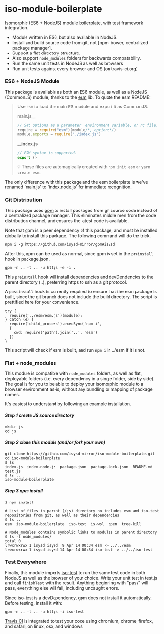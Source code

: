 # iso-module-boilerplate

Isomorphic (ES6 + NodeJS) module boilerplate, with test framework integration.

 + Module written in ES6, but also available in NodeJS.
 + Install and build source code from git, not [npm, bower, centralized package manager].
 + Support a flat directory structure.
 + Also support `node_modules` folders for backwards compatability.
 + Run the same unit tests in NodeJS as well as browsers
 + Run unit tests against every browser and OS (on travis-ci.org)

### ES6 + NodeJS Module

This package is available as both an ES6 module, as well as a NodeJS (CommonJS) module, thanks to the [esm](https://github.com/standard-things/esm) lib. To quote the esm README:

> Use `esm` to load the main ES module and export it as CommonJS.
> 
> main.js__
> ```js
> // Set options as a parameter, environment variable, or rc file.
> require = require("esm")(module/*, options*/)
> module.exports = require("./index.js")
> ```
> ____index.js__
> ```js
> // ESM syntax is supported.
> export {}
> ```
> :bulb: These files are automagically created with `npm init esm` or `yarn create esm`.

The only difference with this package and the esm boilerplate is we've renamed 'main.js' to 'index.node.js' for immediate recognition.

### Git Distribution

This package uses [gpm](https://github.com/isysd-mirror/gpm) to install packages from git source code instead of a centralized package manager. This eliminates middle men from the code distribution channel, and ensures the latest code is available.

Note that gpm is a peer dependency of this package, and must be installed globally to install this package. The following command will do the trick.

```
npm i -g https://github.com/isysd-mirror/gpm#isysd
```

After this, npm can be used as normal, since gpm is set in the `preinstall` hook in package.json.

```
gpm -n .. -t .. -u https -e -i .
```

This `preinstall` hook will install dependencies and devDendencies to the parent directory (..), preferring https to ssh as a git protocol.

A `postinstall` hook is currently required to ensure that the esm package is built, since the git branch does not include the build directory. The script is prettified here for your convenience.

``` node
try {
  require('../esm/esm.js')(module);
} catch (e) {
  require('child_process').execSync('npm i',
  {
    cwd: require('path').join('..', 'esm')
  })
}
```

This script will check if esm is built, and run `npm i` in ../esm if it is not.

### Flat + node_modules

This module is compatible with `node_modules` folders, as well as flat, deployable folders (i.e. every dependency in a single folder, side by side). The goal is for you to be able to deploy your isomorphic module to a browser environment as-is, without any bundling or mapping of package names.

It's easiest to understand by following an example installation.

##### Step 1 create JS source directory

```
mkdir js
cd js
```

##### Step 2 clone this module (and/or fork your own)

```
git clone https://github.com/isysd-mirror/iso-module-boilerplate.git
cd iso-module-boilerplate
$ ls
index.js  index.node.js  package.json  package-lock.json  README.md  test.js
$ ls ..
iso-module-boilerplate
```

##### Step 3 npm install

```shell
$ npm install

# List of files in parent (/js) directory no includes esm and iso-test repositories from git, as well as their dependencies
$ ls ..
esm  iso-module-boilerplate  iso-test  is-wsl  open  tree-kill

# Node_modules contains symbolic links to modules in parent directory
$ ls -l node_modules/
total 0
lrwxrwxrwx 1 isysd isysd  9 Apr 14 00:34 esm -> ../../esm
lrwxrwxrwx 1 isysd isysd 14 Apr 14 00:34 iso-test -> ../../iso-test
```

### Test Everywhere

Finally, this module imports [iso-test](https://github.com/isysd-mirror/iso-test) to run the same test code in both NodeJS as well as the browser of your choice. Write your unit test in test.js and call `finishTest` with the result. Anything beginning with "pass" will pass, everything else will fail, including uncaught errors.

Since iso-test is a devDependency, gpm does not install it automatically. Before testing, install it with:

```
gpm -n .. -t .. -u https -i iso-test
```

[Travis CI](https://travis-ci.org/isysd-mirror/iso-module-boilerplate) is integrated to test your code using chromium, chrome, firefox, and safari, on linux, osx, and windows.
